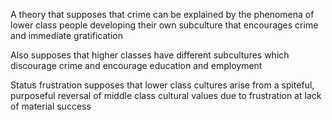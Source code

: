 A theory that supposes that crime can be explained by the phenomena of lower class people developing their own subculture that encourages crime and immediate gratification

Also supposes that higher classes have different subcultures which discourage crime and encourage education and employment

Status frustration supposes that lower class cultures arise from a spiteful, purposeful reversal of middle class cultural values due to frustration at lack of material success